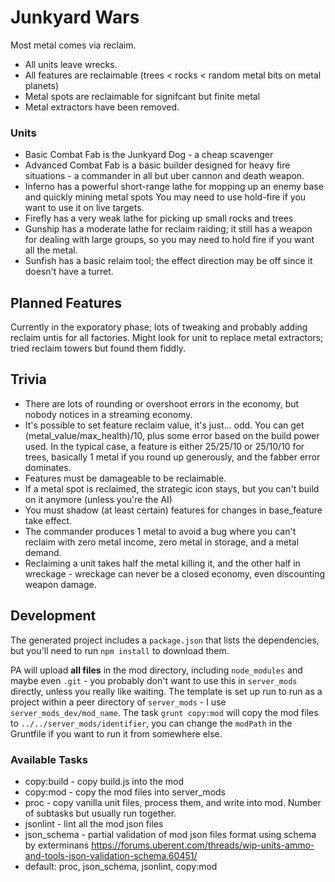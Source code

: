 # Junkyard Wars

Most metal comes via reclaim.

- All units leave wrecks.
- All features are reclaimable (trees < rocks < random metal bits on metal planets)
- Metal spots are reclaimable for signifcant but finite metal
- Metal extractors have been removed.

### Units

- Basic Combat Fab is the Junkyard Dog - a cheap scavenger
- Advanced Combat Fab is a basic builder designed for heavy fire situations - a commander in all but uber cannon and death weapon.
- Inferno has a powerful short-range lathe for mopping up an enemy base and quickly mining metal spots  You may need to use hold-fire if you want to use it on live targets.
- Firefly has a very weak lathe for picking up small rocks and trees
- Gunship has a moderate lathe for reclaim raiding; it still has a weapon for dealing with large groups, so you may need to hold fire if you want all the metal.
- Sunfish has a basic relaim tool; the effect direction may be off since it doesn't have a turret.

## Planned Features

Currently in the exporatory phase; lots of tweaking and probably adding reclaim untis for all factories.  Might look for unit to replace metal extractors; tried reclaim towers but found them fiddly.

## Trivia

- There are lots of rounding or overshoot errors in the economy, but nobody notices in a streaming economy.
- It's possible to set feature reclaim value, it's just... odd.  You can get (metal_value/max_health)/10, plus some error based on the build power used.  In the typical case, a feature is either 25/25/10 or 25/10/10 for trees, basically 1 metal if you round up generously, and the fabber error dominates.
- Features must be damageable to be reclaimable.
- If a metal spot is reclaimed, the strategic icon stays, but you can't build on it anymore (unless you're the AI)
- You must shadow (at least certain) features for changes in base_feature take effect.
- The commander produces 1 metal to avoid a bug where you can't reclaim with zero metal income, zero metal in storage, and a metal demand.
- Reclaiming a unit takes half the metal killing it, and the other half in wreckage - wreckage can never be a closed economy, even discounting weapon damage.

## Development

The generated project includes a `package.json` that lists the dependencies, but you'll need to run `npm install` to download them.

PA will upload **all files** in the mod directory, including `node_modules` and maybe even `.git` - you probably don't want to use this in `server_mods` directly, unless you really like waiting.  The template is set up run to run as a project within a peer directory of `server_mods` - I use `server_mods_dev/mod_name`.  The task `grunt copy:mod` will copy the mod files to `../../server_mods/identifier`, you can change the `modPath` in the Gruntfile if you want to run it from somewhere else.

### Available Tasks

- copy:build - copy build.js into the mod
- copy:mod - copy the mod files into server_mods
- proc - copy vanilla unit files, process them, and write into mod.  Number of subtasks but usually run together.
- jsonlint - lint all the mod json files
- json_schema - partial validation of mod json files format using schema by exterminans https://forums.uberent.com/threads/wip-units-ammo-and-tools-json-validation-schema.60451/
- default: proc, json_schema, jsonlint, copy:mod
